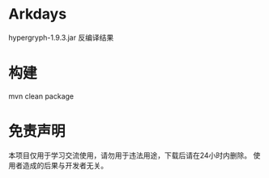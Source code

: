 # Arkdays
hypergryph-1.9.3.jar 反编译结果

# 构建
mvn clean package

# 免责声明
本项目仅用于学习交流使用，请勿用于违法用途，下载后请在24小时内删除。
使用者造成的后果与开发者无关。